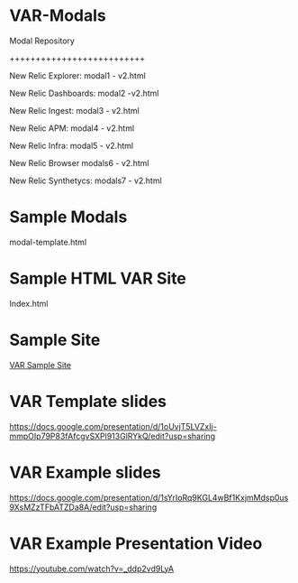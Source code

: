 # VAR-Modals

Modal Repository

++++++++++++++++++++++++++

New Relic Explorer:   modal1 - v2.html 

New Relic Dashboards: modal2 -v2.html 

New Relic Ingest:     modal3 - v2.html 

New Relic APM:        modal4 - v2.html 

New Relic Infra:      modal5 - v2.html 

New Relic Browser     modals6 - v2.html 

New Relic Synthetycs: modals7 - v2.html



# Sample Modals 

modal-template.html


# Sample HTML VAR Site

Index.html


# Sample Site
[VAR Sample Site](http://newrelic.francismunoz.eu:8013/)

# VAR Template slides
https://docs.google.com/presentation/d/1oUvjT5LVZxIj-mmpOIp79P83fAfcgvSXPl913GlRYkQ/edit?usp=sharing

# VAR Example slides

https://docs.google.com/presentation/d/1sYrIoRq9KGL4wBf1KxjmMdsp0us9XsMZzTFbATZDa8A/edit?usp=sharing

# VAR Example Presentation Video

https://youtube.com/watch?v=_ddp2vd9LyA

